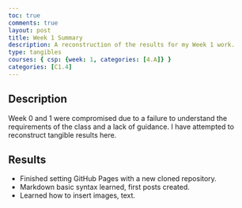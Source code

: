 ```yaml
---
toc: true
comments: true
layout: post
title: Week 1 Summary
description: A reconstruction of the results for my Week 1 work.
type: tangibles
courses: { csp: {week: 1, categories: [4.A]} }
categories: [C1.4]
---
```


## Description
<p>Week 0 and 1 were compromised due to a failure to understand the requirements of the class and a lack of guidance. I have attempted to reconstruct tangible results here.
</p>

## Results
- Finished setting GitHub Pages with a new cloned repository.
- Markdown basic syntax learned, first posts created.
- Learned how to insert images, text.